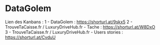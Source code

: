 # DataGolem

Lien des Kanbans :
1 - DataGolem : https://shorturl.at/9skx5
2 - TrouveTaCaisse.fr / LuxuryDriveHub.fr - Tache : https://shorturl.at/W8DxO
3 - TrouveTaCaisse.fr / LuxuryDriveHub.fr - Users stories : https://shorturl.at/CvduU
